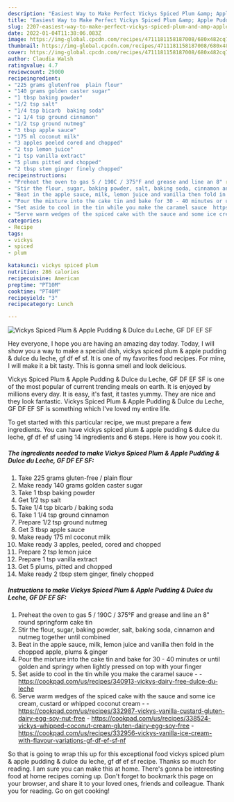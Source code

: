 ```yaml
---
description: "Easiest Way to Make Perfect Vickys Spiced Plum &amp; Apple Pudding &amp; Dulce du Leche, GF DF EF SF"
title: "Easiest Way to Make Perfect Vickys Spiced Plum &amp; Apple Pudding &amp; Dulce du Leche, GF DF EF SF"
slug: 2207-easiest-way-to-make-perfect-vickys-spiced-plum-and-amp-apple-pudding-and-amp-dulce-du-leche-gf-df-ef-sf
date: 2022-01-04T11:38:06.083Z
image: https://img-global.cpcdn.com/recipes/4711181158187008/680x482cq70/vickys-spiced-plum-apple-pudding-dulce-du-leche-gf-df-ef-sf-recipe-main-photo.jpg
thumbnail: https://img-global.cpcdn.com/recipes/4711181158187008/680x482cq70/vickys-spiced-plum-apple-pudding-dulce-du-leche-gf-df-ef-sf-recipe-main-photo.jpg
cover: https://img-global.cpcdn.com/recipes/4711181158187008/680x482cq70/vickys-spiced-plum-apple-pudding-dulce-du-leche-gf-df-ef-sf-recipe-main-photo.jpg
author: Claudia Walsh
ratingvalue: 4.7
reviewcount: 29000
recipeingredient:
- "225 grams glutenfree  plain flour"
- "140 grams golden caster sugar"
- "1 tbsp baking powder"
- "1/2 tsp salt"
- "1/4 tsp bicarb  baking soda"
- "1 1/4 tsp ground cinnamon"
- "1/2 tsp ground nutmeg"
- "3 tbsp apple sauce"
- "175 ml coconut milk"
- "3 apples peeled cored and chopped"
- "2 tsp lemon juice"
- "1 tsp vanilla extract"
- "5 plums pitted and chopped"
- "2 tbsp stem ginger finely chopped"
recipeinstructions:
- "Preheat the oven to gas 5 / 190C / 375°F and grease and line an 8" round springform cake tin"
- "Stir the flour, sugar, baking powder, salt, baking soda, cinnamon and nutmeg together until combined"
- "Beat in the apple sauce, milk, lemon juice and vanilla then fold in the chopped apple, plums & ginger"
- "Pour the mixture into the cake tin and bake for 30 - 40 minutes or until golden and springy when lightly pressed on top with your finger"
- "Set aside to cool in the tin while you make the caramel sauce  https://cookpad.com/us/recipes/340913-vickys-dairy-free-dulce-du-leche"
- "Serve warm wedges of the spiced cake with the sauce and some ice cream, custard or whipped coconut cream  https://cookpad.com/us/recipes/332987-vickys-vanilla-custard-gluten-dairy-egg-soy-nut-free https://cookpad.com/us/recipes/338524-vickys-whipped-coconut-cream-gluten-dairy-egg-soy-free https://cookpad.com/us/recipes/332956-vickys-vanilla-ice-cream-with-flavour-variations-gf-df-ef-sf-nf"
categories:
- Recipe
tags:
- vickys
- spiced
- plum

katakunci: vickys spiced plum 
nutrition: 286 calories
recipecuisine: American
preptime: "PT10M"
cooktime: "PT40M"
recipeyield: "3"
recipecategory: Lunch

---
```



![Vickys Spiced Plum & Apple Pudding & Dulce du Leche, GF DF EF SF](https://img-global.cpcdn.com/recipes/4711181158187008/680x482cq70/vickys-spiced-plum-apple-pudding-dulce-du-leche-gf-df-ef-sf-recipe-main-photo.jpg)

Hey everyone, I hope you are having an amazing day today. Today, I will show you a way to make a special dish, vickys spiced plum & apple pudding & dulce du leche, gf df ef sf. It is one of my favorites food recipes. For mine, I will make it a bit tasty. This is gonna smell and look delicious.



Vickys Spiced Plum & Apple Pudding & Dulce du Leche, GF DF EF SF is one of the most popular of current trending meals on earth. It is enjoyed by millions every day. It is easy, it's fast, it tastes yummy. They are nice and they look fantastic. Vickys Spiced Plum & Apple Pudding & Dulce du Leche, GF DF EF SF is something which I've loved my entire life.


To get started with this particular recipe, we must prepare a few ingredients. You can have vickys spiced plum & apple pudding & dulce du leche, gf df ef sf using 14 ingredients and 6 steps. Here is how you cook it.

<!--inarticleads1-->

##### The ingredients needed to make Vickys Spiced Plum & Apple Pudding & Dulce du Leche, GF DF EF SF:

1. Take 225 grams gluten-free / plain flour
1. Make ready 140 grams golden caster sugar
1. Take 1 tbsp baking powder
1. Get 1/2 tsp salt
1. Take 1/4 tsp bicarb / baking soda
1. Take 1 1/4 tsp ground cinnamon
1. Prepare 1/2 tsp ground nutmeg
1. Get 3 tbsp apple sauce
1. Make ready 175 ml coconut milk
1. Make ready 3 apples, peeled, cored and chopped
1. Prepare 2 tsp lemon juice
1. Prepare 1 tsp vanilla extract
1. Get 5 plums, pitted and chopped
1. Make ready 2 tbsp stem ginger, finely chopped




<!--inarticleads2-->

##### Instructions to make Vickys Spiced Plum & Apple Pudding & Dulce du Leche, GF DF EF SF:

1. Preheat the oven to gas 5 / 190C / 375°F and grease and line an 8" round springform cake tin
1. Stir the flour, sugar, baking powder, salt, baking soda, cinnamon and nutmeg together until combined
1. Beat in the apple sauce, milk, lemon juice and vanilla then fold in the chopped apple, plums & ginger
1. Pour the mixture into the cake tin and bake for 30 - 40 minutes or until golden and springy when lightly pressed on top with your finger
1. Set aside to cool in the tin while you make the caramel sauce -  - https://cookpad.com/us/recipes/340913-vickys-dairy-free-dulce-du-leche
1. Serve warm wedges of the spiced cake with the sauce and some ice cream, custard or whipped coconut cream -  - https://cookpad.com/us/recipes/332987-vickys-vanilla-custard-gluten-dairy-egg-soy-nut-free - https://cookpad.com/us/recipes/338524-vickys-whipped-coconut-cream-gluten-dairy-egg-soy-free - https://cookpad.com/us/recipes/332956-vickys-vanilla-ice-cream-with-flavour-variations-gf-df-ef-sf-nf




So that is going to wrap this up for this exceptional food vickys spiced plum & apple pudding & dulce du leche, gf df ef sf recipe. Thanks so much for reading. I am sure you can make this at home. There's gonna be interesting food at home recipes coming up. Don't forget to bookmark this page on your browser, and share it to your loved ones, friends and colleague. Thank you for reading. Go on get cooking!
